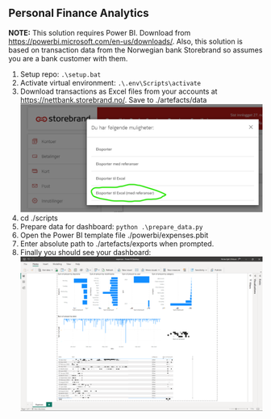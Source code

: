 ## Personal Finance Analytics

<b>NOTE:</b> This solution requires Power BI. Download from https://powerbi.microsoft.com/en-us/downloads/. Also, this solution is based on transaction data from the Norwegian bank Storebrand so assumes you are a bank customer with them.

1. Setup repo:
    ```.\setup.bat```
2. Activate virtual environment:
    ```.\.env\Scripts\activate```
3. Download transactions as Excel files from your accounts at https://nettbank.storebrand.no/. Save to ./artefacts/data
    ![Export data](./artefacts/screenshots/export_data.png)
4. cd ./scripts
5. Prepare data for dashboard:
    ```python .\prepare_data.py```
6. Open the Power BI template file ./powerbi/expenses.pbit
7. Enter absolute path to ./artefacts/exports when prompted.
8. Finally you should see your dashboard:
    ![Dashboard](./artefacts/screenshots/dashboard.png)